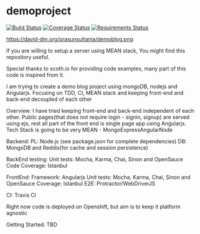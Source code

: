 demoproject
===========

[![Build Status](https://travis-ci.org/prasunsultania/demoblog.svg?branch=master)](https://travis-ci.org/prasunsultania/demoblog)
[![Coverage Status](https://img.shields.io/coveralls/prasunsultania/demoblog.svg)](https://coveralls.io/r/prasunsultania/demoblog)
[![Requirements Status](https://requires.io/github/prasunsultania/demoblog/requirements.png?branch=master)](https://requires.io/github/prasunsultania/demoblog/requirements/?branch=master)

https://david-dm.org/prasunsultania/demoblog.png

If you are willing to setup a server using MEAN stack, You might find this repository useful.

Special thanks to scoth.io for providing code examples, many part of this code is inspired from it.

I am trying to create a demo blog project using mongoDB, nodejs and Angularjs. 
Focusing on TDD, CI, MEAN stack and keeping front-end and back-end decoupled of each other

Overview:
I have tried keeping front-end and back-end independent of each other. 
Public pages(that does not require login - signin, signup) are served using ejs, 
rest all part of the front end is single page app using Angularjs.
Tech Stack is going to be very MEAN - MongoExpressAngularNode  

Backend:
 PL: Node.js (see package.json for complete dependencies)
 DB: MongoDB and Reddis(for cache and session persistence)
 
BackEnd testing: 
 Unit tests: Mocha, Karma, Chai, Sinon and OpenSauce
 Code Coverage: Istanbul

FrontEnd:
 Framework: Angularjs 
 Unit tests: Mocha, Karma, Chai, Sinon and OpenSauce
 Coverage: Istanbul
 E2E: Protractor/WebDriverJS  
 
CI:
 Travis CI
 
 Right now code is deployed on Openshift, but aim is to keep it platform agnostic
 
Getting Started:
 TBD
